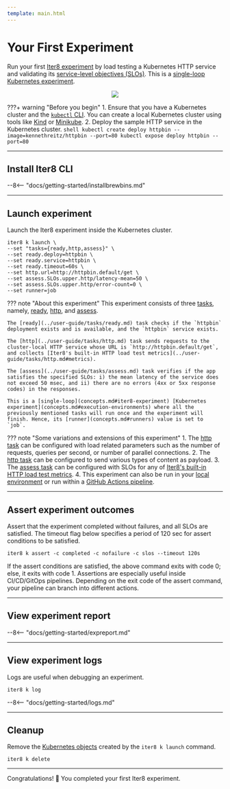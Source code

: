 ```yaml
---
template: main.html
---
```


# Your First Experiment

Run your first [Iter8 experiment](concepts.md#iter8-experiment) by load testing a Kubernetes HTTP service and validating its [service-level objectives (SLOs)](concepts.md#service-level-objectives). This is a [single-loop](concepts.md#iter8-experiment) [Kubernetes experiment](concepts.md#execution-environments).

<p align='center'>
  <img alt-text="load-test-http" src="../images/http.png" />
</p>

???+ warning "Before you begin"
    1. Ensure that you have a Kubernetes cluster and the [`kubectl` CLI](https://kubernetes.io/docs/reference/kubectl/). You can create a local Kubernetes cluster using tools like [Kind](https://kind.sigs.k8s.io/) or [Minikube](https://minikube.sigs.k8s.io/docs/).
    2. Deploy the sample HTTP service in the Kubernetes cluster.
    ```shell
    kubectl create deploy httpbin --image=kennethreitz/httpbin --port=80
    kubectl expose deploy httpbin --port=80
    ```

***

## Install Iter8 CLI
--8<-- "docs/getting-started/installbrewbins.md"

***

## Launch experiment
Launch the Iter8 experiment inside the Kubernetes cluster.

```shell
iter8 k launch \
--set "tasks={ready,http,assess}" \
--set ready.deploy=httpbin \
--set ready.service=httpbin \
--set ready.timeout=60s \
--set http.url=http://httpbin.default/get \
--set assess.SLOs.upper.http/latency-mean=50 \
--set assess.SLOs.upper.http/error-count=0 \
--set runner=job
```

??? note "About this experiment"
    This experiment consists of three [tasks](concepts.md#iter8-experiment), namely, [ready](../user-guide/tasks/ready.md), [http](../user-guide/tasks/http.md), and [assess](../user-guide/tasks/assess.md). 
    
    The [ready](../user-guide/tasks/ready.md) task checks if the `httpbin` deployment exists and is available, and the `httpbin` service exists. 
    
    The [http](../user-guide/tasks/http.md) task sends requests to the cluster-local HTTP service whose URL is `http://httpbin.default/get`, and collects [Iter8's built-in HTTP load test metrics](../user-guide/tasks/http.md#metrics). 
    
    The [assess](../user-guide/tasks/assess.md) task verifies if the app satisfies the specified SLOs: i) the mean latency of the service does not exceed 50 msec, and ii) there are no errors (4xx or 5xx response codes) in the responses. 
    
    This is a [single-loop](concepts.md#iter8-experiment) [Kubernetes experiment](concepts.md#execution-environments) where all the previously mentioned tasks will run once and the experiment will finish. Hence, its [runner](concepts.md#runners) value is set to `job`.

??? note "Some variations and extensions of this experiment"
    1. The [http task](../user-guide/tasks/http.md) can be configured with load related parameters such as the number of requests, queries per second, or number of parallel connections.
    2. The [http task](../user-guide/tasks/http.md) can be configured to send various types of content as payload.
    3. The [assess task](../user-guide/tasks/assess.md) can be configured with SLOs for any of [Iter8's built-in HTTP load test metrics](../user-guide/tasks/http.md#metrics).
    4. This experiment can also be run in your [local environment](../tutorials/integrations/local.md) or run within a [GitHub Actions pipeline](../tutorials/integrations/ghactions.md).

***

## Assert experiment outcomes
Assert that the experiment completed without failures, and all SLOs are satisfied. The timeout flag below specifies a period of 120 sec for assert conditions to be satisfied.

```shell
iter8 k assert -c completed -c nofailure -c slos --timeout 120s
```

If the assert conditions are satisfied, the above command exits with code 0; else, it exits with code 1. Assertions are especially useful inside CI/CD/GitOps pipelines. Depending on the exit code of the assert command, your pipeline can branch into different actions.

***

## View experiment report
--8<-- "docs/getting-started/expreport.md"

***

## View experiment logs
Logs are useful when debugging an experiment.

```shell
iter8 k log
```

--8<-- "docs/getting-started/logs.md"

***

## Cleanup
Remove the [Kubernetes objects](https://kubernetes.io/docs/concepts/overview/working-with-objects/kubernetes-objects/) created by the `iter8 k launch` command.
```shell
iter8 k delete
```

***

Congratulations! :tada: You completed your first Iter8 experiment.
